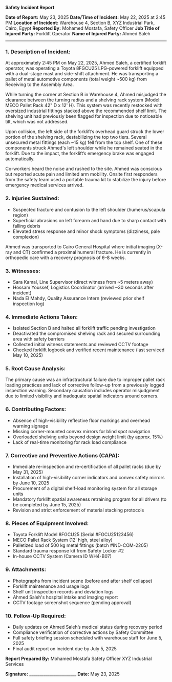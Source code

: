 **Safety Incident Report**

**Date of Report:** May 23, 2025
**Date/Time of Incident:** May 22, 2025 at 2:45 PM
**Location of Incident:** Warehouse 4, Section B, XYZ Industrial Park, Cairo, Egypt
**Reported By:** Mohamed Mostafa, Safety Officer
**Job Title of Injured Party:** Forklift Operator
**Name of Injured Party:** Ahmed Saleh

---

### **1. Description of Incident:**

At approximately 2:45 PM on May 22, 2025, Ahmed Saleh, a certified forklift operator, was operating a Toyota 8FGCU25 LPG-powered forklift equipped with a dual-stage mast and side-shift attachment. He was transporting a pallet of metal automotive components (total weight \~500 kg) from Receiving to the Assembly Area.

While turning the corner at Section B in Warehouse 4, Ahmed misjudged the clearance between the turning radius and a shelving rack system (Model: MECO Pallet Rack 42" D x 12' H). This system was recently restocked with oversized industrial fittings stacked above the recommended shelf limit. The shelving unit had previously been flagged for inspection due to noticeable tilt, which was not addressed.

Upon collision, the left side of the forklift’s overhead guard struck the lower portion of the shelving rack, destabilizing the top two tiers. Several unsecured metal fittings (each \~15 kg) fell from the top shelf. One of these components struck Ahmed's left shoulder while he remained seated in the forklift. Due to the impact, the forklift’s emergency brake was engaged automatically.

Co-workers heard the noise and rushed to the site. Ahmed was conscious but reported acute pain and limited arm mobility. Onsite first responders from the safety team used a portable trauma kit to stabilize the injury before emergency medical services arrived.

### **2. Injuries Sustained:**

* Suspected fracture and contusion to the left shoulder (humerus/scapula region)
* Superficial abrasions on left forearm and hand due to sharp contact with falling debris
* Elevated stress response and minor shock symptoms (dizziness, pale complexion)

Ahmed was transported to Cairo General Hospital where initial imaging (X-ray and CT) confirmed a proximal humeral fracture. He is currently in orthopedic care with a recovery prognosis of 6–8 weeks.

### **3. Witnesses:**

* Sara Kamal, Line Supervisor (direct witness from \~5 meters away)
* Hossam Youssef, Logistics Coordinator (arrived \~30 seconds after incident)
* Nada El Mahdy, Quality Assurance Intern (reviewed prior shelf inspection log)

### **4. Immediate Actions Taken:**

* Isolated Section B and halted all forklift traffic pending investigation
* Deactivated the compromised shelving rack and secured surrounding area with safety barriers
* Collected initial witness statements and reviewed CCTV footage
* Checked forklift logbook and verified recent maintenance (last serviced May 10, 2025)

### **5. Root Cause Analysis:**

The primary cause was an infrastructural failure due to improper pallet rack loading practices and lack of corrective follow-up from a previously logged inspection warning. Secondary causation includes operator misjudgment due to limited visibility and inadequate spatial indicators around corners.

### **6. Contributing Factors:**

* Absence of high-visibility reflective floor markings and overhead warning signage
* Missing corner-mounted convex mirrors for blind spot navigation
* Overloaded shelving units beyond design weight limit (by approx. 15%)
* Lack of real-time monitoring for rack load compliance

### **7. Corrective and Preventive Actions (CAPA):**

* Immediate re-inspection and re-certification of all pallet racks (due by May 31, 2025)
* Installation of high-visibility corner indicators and convex safety mirrors by June 10, 2025
* Procurement of a digital shelf-load monitoring system for all storage units
* Mandatory forklift spatial awareness retraining program for all drivers (to be completed by June 15, 2025)
* Revision and strict enforcement of material stacking protocols

### **8. Pieces of Equipment Involved:**

* Toyota Forklift Model 8FGCU25 (Serial #FGCU25123456)
* MECO Pallet Rack System (12' high, steel alloy)
* Palletized load of 500 kg metal fittings (batch #IND-COM-2205)
* Standard trauma response kit from Safety Locker #2
* In-house CCTV System (Camera ID WH4-B07)

### **9. Attachments:**

* Photographs from incident scene (before and after shelf collapse)
* Forklift maintenance and usage logs
* Shelf unit inspection records and deviation logs
* Ahmed Saleh's hospital intake and imaging report
* CCTV footage screenshot sequence (pending approval)

### **10. Follow-Up Required:**

* Daily updates on Ahmed Saleh’s medical status during recovery period
* Compliance verification of corrective actions by Safety Committee
* Full safety briefing session scheduled with warehouse staff for June 5, 2025
* Final audit report on incident due by July 5, 2025

**Report Prepared By:**
Mohamed Mostafa
Safety Officer
XYZ Industrial Services

**Signature:** \_\_\_\_\_\_\_\_\_\_\_\_\_\_\_\_\_\_\_\_\_\_\_
**Date:** May 23, 2025

